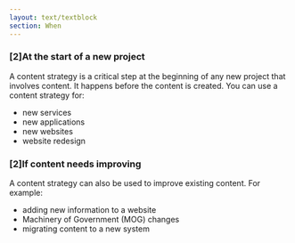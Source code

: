 ```yaml
---
layout: text/textblock
section: When
---
```

### [2]At the start of a new project
A content strategy is a critical step at the beginning of any new project that involves content. It happens before the content is created. You can use a content strategy for:

- new services
- new applications
- new websites
- website redesign

### [2]If content needs improving

A content strategy can also be used to improve existing content. For example:

- adding new information to a website
- Machinery of Government (MOG) changes
- migrating content to a new system
